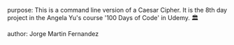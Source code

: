 purpose: This is a command line version of a Caesar Cipher. It is the 8th day project in the Angela Yu's course '100 Days of Code' in Udemy. 🏛️

author: Jorge Martin Fernandez
